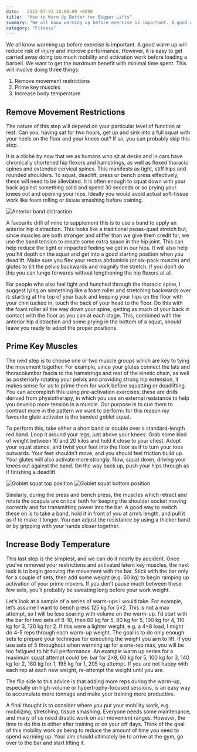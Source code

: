 ```yaml
---
date:   2015-07-22 18:00:00 +0000
title:  "How to Warm Up Better for Bigger Lifts"
summary: "We all know warming up before exercise is important. A good warm up will reduce risk of injury and improve performance. However, it is easy to get carried away doing too much mobility and activation work before loading a barbell. We want to get the maximum benefit with minimal time spent."
category: "Fitness"
---
```


We all know warming up before exercise is important. A good warm up will reduce risk of injury and improve performance. However, it is easy to get carried away doing too much mobility and activation work before loading a barbell. We want to get the maximum benefit with minimal time spent. This will involve doing three things:

1. Remove movement restrictions
2. Prime key muscles
3. Increase body temperature

## Remove Movement Restrictions

The nature of this step will depend on your particular level of function at rest. Can you, having sat for two hours, get up and sink into a full squat with your heels on the floor and your knees out? If so, you can probably skip this step.

It is a cliché by now that we as humans who sit at desks and in cars have chronically shortened hip flexors and hamstrings, as well as flexed thoracic spines and extended cervical spines. This manifests as tight, stiff hips and rounded shoulders. To squat, deadlift, press or bench press effectively, these will need to be alleviated. It is often enough to squat down with your back against something solid and spend 30 seconds or so prying your knees out and opening your hips. Ideally you would avoid actual soft-tissue work like foam rolling or tissue smashing before training.

![Anterior band distraction](/images/warmup1.jpeg "Anterior band distraction")

A favourite drill of mine to supplement this is to use a band to apply an anterior hip distraction. This looks like a traditional psoas-quad stretch but, since muscles are both stronger and stiffer than we give them credit for, we use the band tension to create some extra space in the hip joint. This can help reduce the tight or impacted feeling we get in our hips. It will also help you hit depth on the squat and get into a good starting position when you deadlift. Make sure you flex your rectus abdominis (or six-pack muscle) and glutes to tilt the pelvis backwards and magnify the stretch. If you don’t do this you can lunge forwards without lengthening the hip flexors at all.

For people who also feel tight and hunched through the thoracic spine, I suggest lying on something like a foam roller and stretching backwards over it: starting at the top of your back and keeping your hips on the floor with your chin tucked in, touch the back of your head to the floor. Do this with the foam roller all the way down your spine, getting as much of your back in contact with the floor as you can at each stage. This, combined with the anterior hip distraction and some prying in the bottom of a squat, should leave you ready to adopt the proper positions.

## Prime Key Muscles

The next step is to choose one or two muscle groups which are key to tying the movement together. For example, since your glutes connect the lats and thoracolumbar fascia to the hamstrings and rest of the kinetic chain, as well as posteriorly rotating your pelvis and providing strong hip extension, it makes sense for us to prime them for work before squatting or deadlifting. You can accomplish this using pre-activation exercises: these are drills derived from physiotherapy, in which you use an external resistance to help you develop more tension in a muscle. Our purpose is to cue them to contract more in the pattern we want to perform: for this reason my favourite glute activator is the banded goblet squat.

To perform this, take either a short band or double over a standard-length red band. Loop it around your legs, just above your knees. Grab some kind of weight between 10 and 20 kilos and hold it close to your chest. Adopt your squat stance, and twist your feet into the floor as if to turn your toes outwards. Your feet shouldn’t move, and you should feel friction build up. Your glutes will also activate more strongly. Now, squat down, driving your knees out against the band. On the way back up, push your hips through as if finishing a deadlift.

![Goblet squat top position](/images/warmup2.jpeg "Goblet squat top position")
![Goblet squat bottom position](/images/warmup3.jpeg "Goblet squat bottom position")

Similarly, during the press and bench press, the muscles which retract and rotate the scapula are critical both for keeping the shoulder socket moving correctly and for transmitting power into the bar. A good way to switch these on is to take a band, hold it in front of you at arm’s length, and pull it as if to make it longer. You can adjust the resistance by using a thicker band or by gripping with your hands closer together.

## Increase Body Temperature

This last step is the simplest, and we can do it nearly by accident. Once you’ve removed your restrictions and activated latent key muscles, the next task is to begin grooving the movement with the bar. Stick with the bar only for a couple of sets, then add some weight (e.g. 60 kg) to begin ramping up activation of your prime movers. If you don’t pause much between these few sets, you’ll probably be sweating long before your work weight.

Let’s look at a sample of a series of warm-ups I would take. For example, let’s assume I want to bench press 125 kg for 5×2. This is not a max attempt, so I will be less sparing with volume on the warm-up. I’d start with the bar for two sets of 8-10, then 60 kg for 5, 80 kg for 5, 100 kg for 4, 110 kg for 3, 120 kg for 2. If this were a lighter weight, e.g. a 4×8 load, I might do 4-5 reps through each warm-up weight. The goal is to do only enough sets to prepare your technique for executing the weight you aim to lift. If you use sets of 5 throughout when warming up for a one-rep max, you will be too fatigued to hit full performance. An example warm up series for a maximum squat attempt could be: bar for 2×8, 60 kg for 5, 100 kg for 3, 140 kg for 2, 180 kg for 1, 195 kg for 1, 205 kg attempt. If you are not happy with each rep at each new weight, re-attempt the weight until you are.

The flip side to this advice is that adding more reps during the warm-up, especially on high-volume or hypertrophy-focused sessions, is an easy way to accumulate more tonnage and make your training more productive.

A final thought is to consider where you put your mobility work, e.g. mobilizing, stretching, tissue smashing. Everyone needs some maintenance, and many of us need drastic work on our movement ranges. However, the time to do this is either after training or on your off days. Think of the goal of this mobility work as being to reduce the amount of time you need to spend warming up. Your aim should ultimately be to arrive at the gym, go over to the bar and start lifting it.
